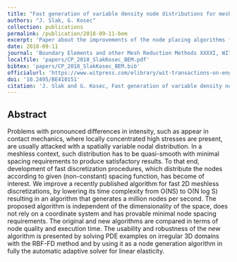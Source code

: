 ```yaml
---
title: "Fast generation of variable density node distributions for mesh-free methods"
authors: "J. Slak, G. Kosec"
collection: publications
permalink: /publication/2018-09-11-bem
excerpt: 'Paper about the improvements of the node placing algorithms for strong form meshless methods'
date: 2018-09-11
journal: 'Boundary Elements and other Mesh Reduction Methods XXXXI, WIT Transactions on Engineering Sciences, vol. 122, International Conference on Boundary Elements and other Mesh Reduction Methods, September 11–13, 2018, New Forest, UK'
localfile: 'papers/CP_2018_SlakKosec_BEM.pdf'
bibtex: 'papers/CP_2018_SlakKosec_BEM.bib'
officialurl: 'https://www.witpress.com/elibrary/wit-transactions-on-engineering-sciences/122/37083'
doi: '10.2495/BE410151'
citation: 'J. Slak and G. Kosec, Fast generation of variable density node distributions for mesh-free methods, in: Boundary elements and other mesh reduction methods XXXXI, 41st International Conference on Boundary Elements and other Mesh Reduction Methods, September 11–13, 2018, New Forest, UK (eds. A. Cheng and S. Syngellakis), WIT transactions on engineering sciences 122, Wessex institute, WIT press, 2019.'
---
```


## Abstract


Problems with pronounced differences in intensity, such as appear in contact mechanics, where
locally concentrated high stresses are present, are usually attacked with a spatially variable nodal
distribution. In a meshless context, such distribution has to be quasi-smooth with minimal spacing
requirements to produce satisfactory results. To that end, development of fast discretization
procedures, which distribute the nodes according to given (non-constant) spacing function, has
become of interest. We improve a recently published algorithm for fast 2D meshless discretizations,
by lowering its time complexity from O(NS) to O(N log S) resulting in an algorithm that generates a
million nodes per second. The proposed algorithm is independent of the dimensionality of the space,
does not rely on a coordinate system and has provable minimal node spacing requirements. The
original and new algorithms are compared in terms of node quality and execution time. The usability
and robustness of the new algorithm is presented by solving PDE examples on irregular 3D domains
with the RBF-FD method and by using it as a node generation algorithm in fully the automatic
adaptive solver for linear elasticity.
